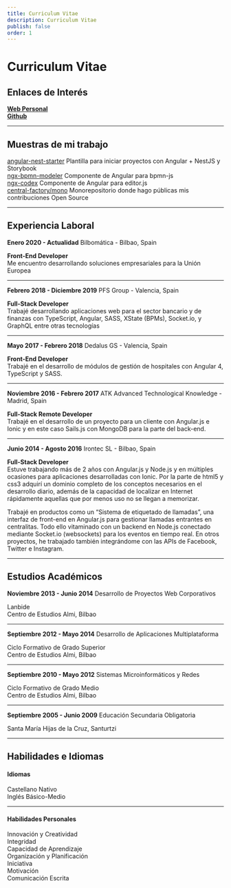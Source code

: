```yaml
---
title: Curriculum Vitae
description: Curriculum Vitae
publish: false
order: 1
---
```


# Curriculum Vitae

## Enlaces de Interés	

**[Web Personal](https://d3v0ps.github.io/)**   
**[Github](https://github.com/d3v0ps)**

---

## Muestras de mi trabajo

[angular-nest-starter](https://github.com/d3v0ps/angular-nest-starter)
Plantilla para iniciar proyectos con Angular + NestJS y Storybook  
[ngx-bpmn-modeler](https://www.npmjs.com/package/@central-factory/ngx-bpmn-modeler)
Componente de Angular para bpmn-js  
[ngx-codex](https://www.npmjs.com/package/@central-factory/ngx-codex)
Componente de Angular para editor.js  
[central-factory/mono](https://github.com/central-factory/mono)
Monorepositorio donde hago públicas mis contribuciones Open Source

---

## Experiencia Laboral

**Enero 2020 - Actualidad**             Bilbomática - Bilbao, Spain

**Front-End Developer**  
Me encuentro desarrollando soluciones empresariales para la Unión Europea

--- 

**Febrero 2018 - Diciembre 2019** 			PFS Group - Valencia, Spain

**Full-Stack Developer**  
Trabajé desarrollando aplicaciones web para el sector bancario y de finanzas con TypeScript, Angular, SASS, XState (BPMs), Socket.io, y GraphQL entre otras tecnologías

---

**Mayo 2017 - Febrero 2018** 			Dedalus GS - Valencia, Spain

**Front-End Developer**  
Trabajé en el desarrollo de módulos de gestión de hospitales con Angular 4, TypeScript y SASS.

---

**Noviembre 2016 - Febrero 2017** 			ATK Advanced Technological Knowledge - Madrid, Spain

**Full-Stack Remote Developer**  
Trabajé en el desarrollo de un proyecto para un cliente con Angular.js e Ionic y en este caso Sails.js con MongoDB para la parte del back-end.

---

**Junio 2014 - Agosto 2016**		Irontec SL - Bilbao, Spain	

**Full-Stack Developer**  
Estuve trabajando más de 2 años con Angular.js y Node.js y en múltiples ocasiones para aplicaciones desarrolladas con Ionic. Por la parte de html5 y css3 adquirí un dominio completo de los conceptos necesarios en el desarrollo diario, además de la capacidad de localizar en Internet rápidamente aquellas que por menos uso no se llegan a memorizar. 
 
Trabajé en productos como un “Sistema de etiquetado de llamadas”, una interfaz de front-end en Angular.js para gestionar llamadas entrantes en centralitas. Todo ello vitaminado con un backend en Node.js conectado mediante Socket.io (websockets) para los eventos en tiempo real. En otros proyectos, he trabajado también integrándome con las APIs de Facebook, Twitter e Instagram. 

---

## Estudios Académicos

**Noviembre 2013 - Junio 2014**		Desarrollo de Proyectos Web Corporativos 

Lanbide  
Centro de Estudios Almi, Bilbao

---

**Septiembre 2012 - Mayo 2014**		Desarrollo de Aplicaciones Multiplataforma 
					
Ciclo Formativo de Grado Superior  
Centro de Estudios Almi, Bilbao

---

**Septiembre 2010 - Mayo 2012**		Sistemas Microinformáticos y Redes

Ciclo Formativo de Grado Medio  
Centro de Estudios Almi, Bilbao

---

**Septiembre 2005 - Junio 2009**		Educación Secundaria Obligatoria

Santa María Hijas de la Cruz, Santurtzi

---

## Habilidades e Idiomas

#### Idiomas

Castellano		Nativo  
Inglés			Básico-Medio

---

#### Habilidades Personales

Innovación y Creatividad  
Integridad  
Capacidad de Aprendizaje  
Organización y Planificación  
Iniciativa  
Motivación  
Comunicación Escrita

